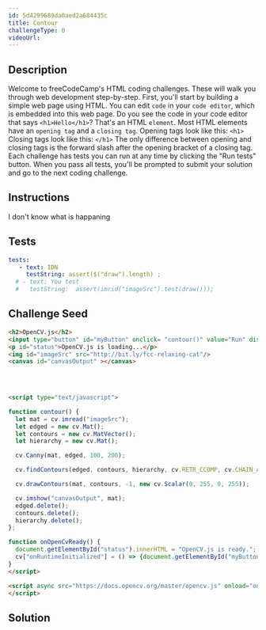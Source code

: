 ```yaml
---
id: 5d4299689da0aed2a684435c
title: Contour
challengeType: 0
videoUrl: 
---
```


## Description
<section id='description'>
Welcome to freeCodeCamp's HTML coding challenges. These will walk you through web development step-by-step.
First, you'll start by building a simple web page using HTML. You can edit <code>code</code> in your <code>code editor</code>, which is embedded into this web page.
Do you see the code in your code editor that says <code>&#60;h1&#62;Hello&#60;/h1&#62;</code>? That's an HTML <code>element</code>.
Most HTML elements have an <code>opening tag</code> and a <code>closing tag</code>.
Opening tags look like this:
<code>&#60;h1&#62;</code>
Closing tags look like this:
<code>&#60;/h1&#62;</code>
The only difference between opening and closing tags is the forward slash after the opening bracket of a closing tag.
Each challenge has tests you can run at any time by clicking the "Run tests" button. When you pass all tests, you'll be prompted to submit your solution and go to the next coding challenge.
</section>

## Instructions
<section id='instructions'>
I don't know what is happaning
</section>

## Tests
<section id='tests'>

```yml
tests:
   - text: IDN
     testString: assert($("draw").length) ; 
  # - text: You test
  #   testString:  assert(imrid("imageSrc").test(draw()));
```
  <!-- testString: assert.isTrue((/hello(\s)+world/gi).test($('h1').text()), 'Your <code>h1</code> element should have the text "Hello World".'); -->
</section>

## Challenge Seed

<section id='challengeSeed'>

<div id='html-seed'>

```html
<h2>OpenCV.js</h2>        
<input type="button" id="myButton" onclick= "contour()" value="Run" disabled=true/>
<p id="status">OpenCV.js is loading...</p>
<img id="imageSrc" src="http://bit.ly/fcc-relaxing-cat"/>    
<canvas id="canvasOutput" ></canvas>
            
        


<script type="text/javascript">

function contour() {
  let mat = cv.imread("imageSrc");
  let edged = new cv.Mat();
  let contours = new cv.MatVector();
  let hierarchy = new cv.Mat();

  cv.Canny(mat, edged, 100, 200);

  cv.findContours(edged, contours, hierarchy, cv.RETR_CCOMP, cv.CHAIN_APPROX_SIMPLE);

  cv.drawContours(mat, contours, -1, new cv.Scalar(0, 255, 0, 255));

  cv.imshow("canvasOutput", mat);
  edged.delete();
  contours.delete();
  hierarchy.delete();
};

function onOpenCvReady() {
  document.getElementById("status").innerHTML = "OpenCV.js is ready.";
  cv["onRuntimeInitialized"] = () => {document.getElementById("myButton").disabled = false;}
}
</script>

<script async src="https://docs.opencv.org/master/opencv.js" onload="onOpenCvReady();" type="text/javascript">
</script>
```

</div>



</section>

## Solution
<section id='solution'>

```html
 
```

</section>

